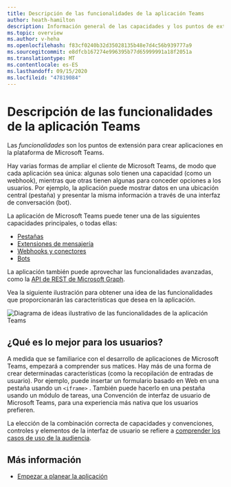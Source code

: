 ```yaml
---
title: Descripción de las funcionalidades de la aplicación Teams
author: heath-hamilton
description: Información general de las capacidades y los puntos de extensión de Teams
ms.topic: overview
ms.author: v-heha
ms.openlocfilehash: f83cf0240b32d35028135b48e7d4c56b939777a9
ms.sourcegitcommit: e8dfcb167274e996395b77d65999991a18f2051a
ms.translationtype: MT
ms.contentlocale: es-ES
ms.lasthandoff: 09/15/2020
ms.locfileid: "47819084"
---
```

# <a name="understanding-teams-app-capabilities"></a>Descripción de las funcionalidades de la aplicación Teams

Las *funcionalidades* son los puntos de extensión para crear aplicaciones en la plataforma de Microsoft Teams.

Hay varias formas de ampliar el cliente de Microsoft Teams, de modo que cada aplicación sea única: algunas solo tienen una capacidad (como un webhook), mientras que otras tienen algunas para conceder opciones a los usuarios. Por ejemplo, la aplicación puede mostrar datos en una ubicación central (pestaña) y presentar la misma información a través de una interfaz de conversación (bot).

La aplicación de Microsoft Teams puede tener una de las siguientes capacidades principales, o todas ellas:

* [Pestañas](../tabs/what-are-tabs.md)
* [Extensiones de mensajería](../messaging-extensions/what-are-messaging-extensions.md)
* [Webhooks y conectores](../webhooks-and-connectors/what-are-webhooks-and-connectors.md)
* [Bots](../bots/what-are-bots.md)

La aplicación también puede aprovechar las funcionalidades avanzadas, como la [API de REST de Microsoft Graph](../graph-api/rsc/resource-specific-consent.md).

Vea la siguiente ilustración para obtener una idea de las funcionalidades que proporcionarán las características que desea en la aplicación.

![Diagrama de ideas ilustrativo de las funcionalidades de la aplicación Teams](doc-links/images/capabilities-overview.png)

## <a name="doing-whats-best-for-your-users"></a>¿Qué es lo mejor para los usuarios?

A medida que se familiarice con el desarrollo de aplicaciones de Microsoft Teams, empezará a comprender sus matices. Hay más de una forma de crear determinadas características (como la recopilación de entradas de usuario). Por ejemplo, puede insertar un formulario basado en Web en una pestaña usando un `<iframe>` . También puede hacerlo en una pestaña usando un módulo de tareas, una Convención de interfaz de usuario de Microsoft Teams, para una experiencia más nativa que los usuarios prefieren.

La elección de la combinación correcta de capacidades y convenciones, controles y elementos de la interfaz de usuario se refiere a [comprender los casos de uso de la audiencia](../concepts/design/understand-use-cases.md).

## <a name="learn-more"></a>Más información

* [Empezar a planear la aplicación](../concepts/extensibility-points.md)
